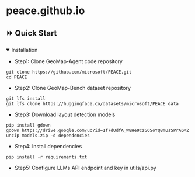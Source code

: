 # peace.github.io

## ⏩ Quick Start
<details open>
<summary>Installation</summary>

 - Step1: Clone GeoMap-Agent code repository
```
git clone https://github.com/microsoft/PEACE.git
cd PEACE
```

 - Step2: Clone GeoMap-Bench dataset repository
```
git lfs install
git lfs clone https://huggingface.co/datasets/microsoft/PEACE data
```

 - Step3: Download layout detection models
```
pip install gdown
gdown https://drive.google.com/uc?id=1f7dUdfA_W8He9czG6SoYQBmUsSPrA6MZ
unzip models.zip -d dependencies
```

 - Step4: Install dependencies
```
pip install -r requirements.txt
```

 - Step5: Configure LLMs API endpoint and key in utils/api.py

</details>
